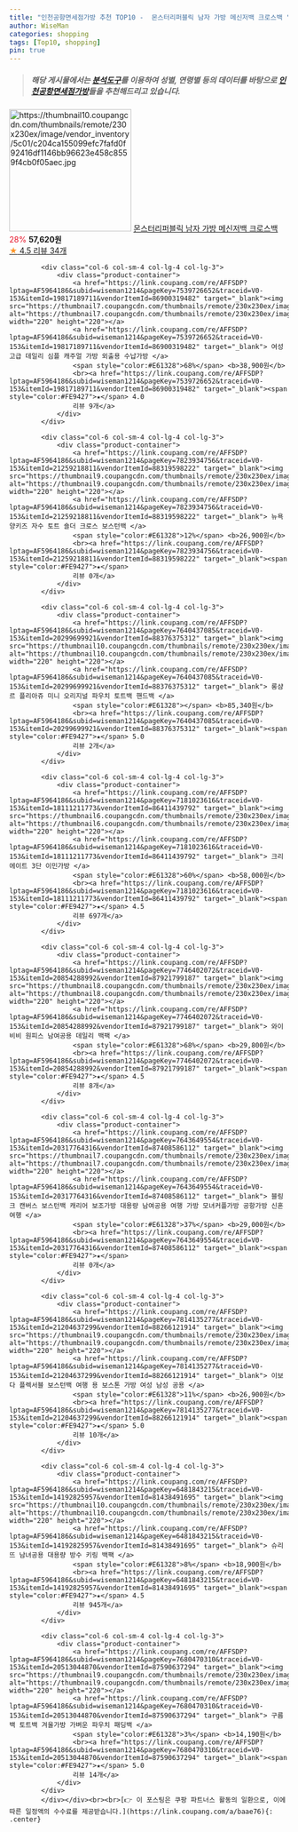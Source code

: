 ```yaml
---
title: "인천공항면세점가방 추천 TOP10 -  몬스터리퍼블릭 남자 가방 메신저백 크로스백 "
author: WiseMan
categories: shopping
tags: [Top10, shopping]
pin: true
---
```


> ##### 해당 게시물에서는 [**분석도구**](https://itemscout.io/)를 이용하여 **성별**, **연령별** 등의 데이터를 바탕으로 [**인천공항면세점가방**](https://link.coupang.com/a/baae76)들을 추천해드리고 있습니다.
<div class="container"><div class="row">
            <div class="col-6 col-sm-4 col-lg-4 col-lg-3">
                <div class="product-container">
                    <a href="https://link.coupang.com/re/AFFSDP?lptag=AF5964186&subid=wiseman1214&pageKey=7754137949&traceid=V0-153&itemId=20893968455&vendorItemId=86618584561" target="_blank"><img src="https://thumbnail10.coupangcdn.com/thumbnails/remote/230x230ex/image/vendor_inventory/5c01/c204ca155099efc7fafd0f92416df1146bb96623e458c8559f4cb0f05aec.jpg" alt="https://thumbnail10.coupangcdn.com/thumbnails/remote/230x230ex/image/vendor_inventory/5c01/c204ca155099efc7fafd0f92416df1146bb96623e458c8559f4cb0f05aec.jpg" width="220" height="220"></a>
                    <a href="https://link.coupang.com/re/AFFSDP?lptag=AF5964186&subid=wiseman1214&pageKey=7754137949&traceid=V0-153&itemId=20893968455&vendorItemId=86618584561" target="_blank"> 몬스터리퍼블릭 남자 가방 메신저백 크로스백 </a>
                    <span style="color:#E61328">28%</span> <b>57,620원</b>
                    <br><a href="https://link.coupang.com/re/AFFSDP?lptag=AF5964186&subid=wiseman1214&pageKey=7754137949&traceid=V0-153&itemId=20893968455&vendorItemId=86618584561" target="_blank"><span style="color:#FE9427">★</span> 4.5
                    리뷰 34개</a>
                </div>
            </div>
            
            <div class="col-6 col-sm-4 col-lg-4 col-lg-3">
                <div class="product-container">
                    <a href="https://link.coupang.com/re/AFFSDP?lptag=AF5964186&subid=wiseman1214&pageKey=7539726652&traceid=V0-153&itemId=19817189711&vendorItemId=86900319482" target="_blank"><img src="https://thumbnail7.coupangcdn.com/thumbnails/remote/230x230ex/image/vendor_inventory/de64/124c2b16ff08c2689c1a892b4ec45e3b79ae87fdc034067d170a27d7820b.jpg" alt="https://thumbnail7.coupangcdn.com/thumbnails/remote/230x230ex/image/vendor_inventory/de64/124c2b16ff08c2689c1a892b4ec45e3b79ae87fdc034067d170a27d7820b.jpg" width="220" height="220"></a>
                    <a href="https://link.coupang.com/re/AFFSDP?lptag=AF5964186&subid=wiseman1214&pageKey=7539726652&traceid=V0-153&itemId=19817189711&vendorItemId=86900319482" target="_blank"> 여성 고급 데일리 심플 캐주얼 가방 외출용 수납가방 </a>
                    <span style="color:#E61328">68%</span> <b>38,900원</b>
                    <br><a href="https://link.coupang.com/re/AFFSDP?lptag=AF5964186&subid=wiseman1214&pageKey=7539726652&traceid=V0-153&itemId=19817189711&vendorItemId=86900319482" target="_blank"><span style="color:#FE9427">★</span> 4.0
                    리뷰 9개</a>
                </div>
            </div>
            
            <div class="col-6 col-sm-4 col-lg-4 col-lg-3">
                <div class="product-container">
                    <a href="https://link.coupang.com/re/AFFSDP?lptag=AF5964186&subid=wiseman1214&pageKey=7823934756&traceid=V0-153&itemId=21259218811&vendorItemId=88319598222" target="_blank"><img src="https://thumbnail9.coupangcdn.com/thumbnails/remote/230x230ex/image/vendor_inventory/d61f/6f6099632640a4ed17ca7e090757ec09f2e78cc1da5258190cab7d7b6a30.jpg" alt="https://thumbnail9.coupangcdn.com/thumbnails/remote/230x230ex/image/vendor_inventory/d61f/6f6099632640a4ed17ca7e090757ec09f2e78cc1da5258190cab7d7b6a30.jpg" width="220" height="220"></a>
                    <a href="https://link.coupang.com/re/AFFSDP?lptag=AF5964186&subid=wiseman1214&pageKey=7823934756&traceid=V0-153&itemId=21259218811&vendorItemId=88319598222" target="_blank"> 뉴욕양키즈 자수 토트 숄더 크로스 보스턴백 </a>
                    <span style="color:#E61328">12%</span> <b>26,900원</b>
                    <br><a href="https://link.coupang.com/re/AFFSDP?lptag=AF5964186&subid=wiseman1214&pageKey=7823934756&traceid=V0-153&itemId=21259218811&vendorItemId=88319598222" target="_blank"><span style="color:#FE9427">★</span> 
                    리뷰 0개</a>
                </div>
            </div>
            
            <div class="col-6 col-sm-4 col-lg-4 col-lg-3">
                <div class="product-container">
                    <a href="https://link.coupang.com/re/AFFSDP?lptag=AF5964186&subid=wiseman1214&pageKey=7640437085&traceid=V0-153&itemId=20299699921&vendorItemId=88376375312" target="_blank"><img src="https://thumbnail10.coupangcdn.com/thumbnails/remote/230x230ex/image/vendor_inventory/c0f8/7de7c581ba81cb1dca6311d3e67fd93b387b2b011a20f84afb4e1546f221.jpg" alt="https://thumbnail10.coupangcdn.com/thumbnails/remote/230x230ex/image/vendor_inventory/c0f8/7de7c581ba81cb1dca6311d3e67fd93b387b2b011a20f84afb4e1546f221.jpg" width="220" height="220"></a>
                    <a href="https://link.coupang.com/re/AFFSDP?lptag=AF5964186&subid=wiseman1214&pageKey=7640437085&traceid=V0-153&itemId=20299699921&vendorItemId=88376375312" target="_blank"> 롱샴 르 플리아쥬 미니 오리지널 파우치 토트백 핸드백 </a>
                    <span style="color:#E61328"></span> <b>85,340원</b>
                    <br><a href="https://link.coupang.com/re/AFFSDP?lptag=AF5964186&subid=wiseman1214&pageKey=7640437085&traceid=V0-153&itemId=20299699921&vendorItemId=88376375312" target="_blank"><span style="color:#FE9427">★</span> 5.0
                    리뷰 2개</a>
                </div>
            </div>
            
            <div class="col-6 col-sm-4 col-lg-4 col-lg-3">
                <div class="product-container">
                    <a href="https://link.coupang.com/re/AFFSDP?lptag=AF5964186&subid=wiseman1214&pageKey=7181023616&traceid=V0-153&itemId=18111211773&vendorItemId=86411439792" target="_blank"><img src="https://thumbnail6.coupangcdn.com/thumbnails/remote/230x230ex/image/vendor_inventory/e0a7/060e8eaf5ebe2bbb0c8ebf8a2f12c871829b877b6eaa64d035d671f74af5.jpg" alt="https://thumbnail6.coupangcdn.com/thumbnails/remote/230x230ex/image/vendor_inventory/e0a7/060e8eaf5ebe2bbb0c8ebf8a2f12c871829b877b6eaa64d035d671f74af5.jpg" width="220" height="220"></a>
                    <a href="https://link.coupang.com/re/AFFSDP?lptag=AF5964186&subid=wiseman1214&pageKey=7181023616&traceid=V0-153&itemId=18111211773&vendorItemId=86411439792" target="_blank"> 크리에이트 3단 이민가방 </a>
                    <span style="color:#E61328">60%</span> <b>58,000원</b>
                    <br><a href="https://link.coupang.com/re/AFFSDP?lptag=AF5964186&subid=wiseman1214&pageKey=7181023616&traceid=V0-153&itemId=18111211773&vendorItemId=86411439792" target="_blank"><span style="color:#FE9427">★</span> 4.5
                    리뷰 697개</a>
                </div>
            </div>
            
            <div class="col-6 col-sm-4 col-lg-4 col-lg-3">
                <div class="product-container">
                    <a href="https://link.coupang.com/re/AFFSDP?lptag=AF5964186&subid=wiseman1214&pageKey=7746402072&traceid=V0-153&itemId=20854288992&vendorItemId=87921799187" target="_blank"><img src="https://thumbnail8.coupangcdn.com/thumbnails/remote/230x230ex/image/vendor_inventory/31cc/acc610f6d5a4ffb785de9c9e8b1a578eeadb1c3e9ebc6c0d1fdc87d224d0.jpg" alt="https://thumbnail8.coupangcdn.com/thumbnails/remote/230x230ex/image/vendor_inventory/31cc/acc610f6d5a4ffb785de9c9e8b1a578eeadb1c3e9ebc6c0d1fdc87d224d0.jpg" width="220" height="220"></a>
                    <a href="https://link.coupang.com/re/AFFSDP?lptag=AF5964186&subid=wiseman1214&pageKey=7746402072&traceid=V0-153&itemId=20854288992&vendorItemId=87921799187" target="_blank"> 와이비비 원피스 남여공용 데일리 백팩 </a>
                    <span style="color:#E61328">68%</span> <b>29,800원</b>
                    <br><a href="https://link.coupang.com/re/AFFSDP?lptag=AF5964186&subid=wiseman1214&pageKey=7746402072&traceid=V0-153&itemId=20854288992&vendorItemId=87921799187" target="_blank"><span style="color:#FE9427">★</span> 4.5
                    리뷰 8개</a>
                </div>
            </div>
            
            <div class="col-6 col-sm-4 col-lg-4 col-lg-3">
                <div class="product-container">
                    <a href="https://link.coupang.com/re/AFFSDP?lptag=AF5964186&subid=wiseman1214&pageKey=7643649554&traceid=V0-153&itemId=20317764316&vendorItemId=87408586112" target="_blank"><img src="https://thumbnail7.coupangcdn.com/thumbnails/remote/230x230ex/image/vendor_inventory/757c/943f05544931c61124dbe50084819dc3d7bff3c6657c650dca8de0e23126.jpg" alt="https://thumbnail7.coupangcdn.com/thumbnails/remote/230x230ex/image/vendor_inventory/757c/943f05544931c61124dbe50084819dc3d7bff3c6657c650dca8de0e23126.jpg" width="220" height="220"></a>
                    <a href="https://link.coupang.com/re/AFFSDP?lptag=AF5964186&subid=wiseman1214&pageKey=7643649554&traceid=V0-153&itemId=20317764316&vendorItemId=87408586112" target="_blank"> 블링크 캔버스 보스턴백 캐리어 보조가방 대용량 남여공용 여행 가방 모녀커플가방 공항가방 신혼여행 </a>
                    <span style="color:#E61328">37%</span> <b>29,000원</b>
                    <br><a href="https://link.coupang.com/re/AFFSDP?lptag=AF5964186&subid=wiseman1214&pageKey=7643649554&traceid=V0-153&itemId=20317764316&vendorItemId=87408586112" target="_blank"><span style="color:#FE9427">★</span> 
                    리뷰 0개</a>
                </div>
            </div>
            
            <div class="col-6 col-sm-4 col-lg-4 col-lg-3">
                <div class="product-container">
                    <a href="https://link.coupang.com/re/AFFSDP?lptag=AF5964186&subid=wiseman1214&pageKey=7814135277&traceid=V0-153&itemId=21204637299&vendorItemId=88266121914" target="_blank"><img src="https://thumbnail9.coupangcdn.com/thumbnails/remote/230x230ex/image/vendor_inventory/b574/57c88c75c567d129d9d385a678c4135b81c7ce158f5a2914c92f3b820bb8.png" alt="https://thumbnail9.coupangcdn.com/thumbnails/remote/230x230ex/image/vendor_inventory/b574/57c88c75c567d129d9d385a678c4135b81c7ce158f5a2914c92f3b820bb8.png" width="220" height="220"></a>
                    <a href="https://link.coupang.com/re/AFFSDP?lptag=AF5964186&subid=wiseman1214&pageKey=7814135277&traceid=V0-153&itemId=21204637299&vendorItemId=88266121914" target="_blank"> 이보다 플렉서블 보스턴백 여행 용 보스톤 가방 여성 남성 공용 </a>
                    <span style="color:#E61328">11%</span> <b>26,900원</b>
                    <br><a href="https://link.coupang.com/re/AFFSDP?lptag=AF5964186&subid=wiseman1214&pageKey=7814135277&traceid=V0-153&itemId=21204637299&vendorItemId=88266121914" target="_blank"><span style="color:#FE9427">★</span> 5.0
                    리뷰 10개</a>
                </div>
            </div>
            
            <div class="col-6 col-sm-4 col-lg-4 col-lg-3">
                <div class="product-container">
                    <a href="https://link.coupang.com/re/AFFSDP?lptag=AF5964186&subid=wiseman1214&pageKey=6481843215&traceid=V0-153&itemId=14192825957&vendorItemId=81438491695" target="_blank"><img src="https://thumbnail10.coupangcdn.com/thumbnails/remote/230x230ex/image/vendor_inventory/f375/8429104371cc84040d4d84b302f79c9ef26fdbf56c7944fe4165ea6fade3.png" alt="https://thumbnail10.coupangcdn.com/thumbnails/remote/230x230ex/image/vendor_inventory/f375/8429104371cc84040d4d84b302f79c9ef26fdbf56c7944fe4165ea6fade3.png" width="220" height="220"></a>
                    <a href="https://link.coupang.com/re/AFFSDP?lptag=AF5964186&subid=wiseman1214&pageKey=6481843215&traceid=V0-153&itemId=14192825957&vendorItemId=81438491695" target="_blank"> 슈리뜨 남녀공용 대용량 방수 키링 백팩 </a>
                    <span style="color:#E61328">8%</span> <b>18,900원</b>
                    <br><a href="https://link.coupang.com/re/AFFSDP?lptag=AF5964186&subid=wiseman1214&pageKey=6481843215&traceid=V0-153&itemId=14192825957&vendorItemId=81438491695" target="_blank"><span style="color:#FE9427">★</span> 4.5
                    리뷰 945개</a>
                </div>
            </div>
            
            <div class="col-6 col-sm-4 col-lg-4 col-lg-3">
                <div class="product-container">
                    <a href="https://link.coupang.com/re/AFFSDP?lptag=AF5964186&subid=wiseman1214&pageKey=7680470310&traceid=V0-153&itemId=20513044870&vendorItemId=87590637294" target="_blank"><img src="https://thumbnail9.coupangcdn.com/thumbnails/remote/230x230ex/image/vendor_inventory/fb52/be1f16913bb63cca66d436bd1c01e2ddd1781a0848efd43ccc4a42763e09.jpg" alt="https://thumbnail9.coupangcdn.com/thumbnails/remote/230x230ex/image/vendor_inventory/fb52/be1f16913bb63cca66d436bd1c01e2ddd1781a0848efd43ccc4a42763e09.jpg" width="220" height="220"></a>
                    <a href="https://link.coupang.com/re/AFFSDP?lptag=AF5964186&subid=wiseman1214&pageKey=7680470310&traceid=V0-153&itemId=20513044870&vendorItemId=87590637294" target="_blank"> 구름백 토트백 겨울가방 가벼운 파우치 패딩백 </a>
                    <span style="color:#E61328">3%</span> <b>14,190원</b>
                    <br><a href="https://link.coupang.com/re/AFFSDP?lptag=AF5964186&subid=wiseman1214&pageKey=7680470310&traceid=V0-153&itemId=20513044870&vendorItemId=87590637294" target="_blank"><span style="color:#FE9427">★</span> 5.0
                    리뷰 14개</a>
                </div>
            </div>
            </div></div><br><br>[👉 이 포스팅은 쿠팡 파트너스 활동의 일환으로, 이에 따른 일정액의 수수료를 제공받습니다.](https://link.coupang.com/a/baae76){: .center}
